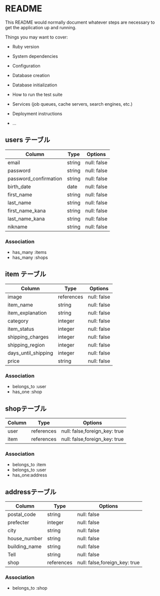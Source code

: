 # README

This README would normally document whatever steps are necessary to get the
application up and running.

Things you may want to cover:

* Ruby version

* System dependencies

* Configuration

* Database creation

* Database initialization

* How to run the test suite

* Services (job queues, cache servers, search engines, etc.)

* Deployment instructions

* ...
## users テーブル

| Column   | Type   | Options     |
| -------- | ------ | ----------- |
| email    | string | null: false |<!-- 登録アドレス -->
| password | string | null: false |<!-- パスワード -->
| password_confirmation | string | null: false |<!-- パスワードの確認 -->
| birth_date | date | null: false |<!-- 誕生日 -->
| first_name  | string | null: false |<!-- 姓 -->
| last_name     | string | null: false |<!-- 名 -->
| first_name_kana  | string | null: false |<!-- 姓(カタカナ） -->
| last_name_kana  | string | null: false |<!-- 名(カタカナ） -->
| nikname  | string | null: false |<!-- ニックネーム -->


### Association

- has_many :items
- has_many :shops
## item テーブル

| Column   | Type   | Options     |
| -------- | ------ | ----------- |
| image    | references | null: false |   <!-- 画像  -->
| item_name   | string | null: false |  <!-- 商品名 -->
| item_explanation | string | null: false |<!-- 商品説明 -->
| category | integer| null: false |<!-- カテゴリー -->
| item_status | integer | null: false |<!-- 商品の状態 -->
| shipping_charges | integer | null: false |<!-- 配送料の負担 -->
| shipping_region | integer | null: false |<!-- 配送料の地域 -->
| days_until_shipping | integer | null: false |<!-- 配送料の負担 -->
| price    | string | null: false |<!-- 価格 -->


### Association
- belongs_to :user
- has_one    :shop 
## shopテーブル
| Column   | Type   | Options     |
| -------- | ------ | ----------- |
| user     | references | null: false,foreign_key: true |
| item     | references | null: false,foreign_key: true |
### Association
- belongs_to  :item 
- belongs_to :user
- has_one:address

## addressテーブル
| Column   | Type   | Options     |
| -------- | ------ | ----------- |
| postal_code    | string | null: false |
| prefecter      | integer | null: false|
| city           | string | null: false |
| house_number   | string | null: false |
| building_name  | string | null: false |
| Tell           | string | null: false |
| shop     | references | null: false,foreign_key: true |
### Association
- belongs_to  :shop